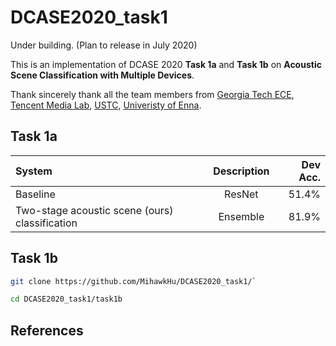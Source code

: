 # DCASE2020_task1


Under building. (Plan to release in July 2020)

This is an implementation of DCASE 2020 **Task 1a** and **Task 1b** on **Acoustic Scene Classification with Multiple Devices**. 

Thank sincerely thank all the team members from [Georgia Tech ECE](https://chl.ece.gatech.edu/), [Tencent Media Lab](https://avlab.qq.com/#/index), [USTC](http://staff.ustc.edu.cn/~jundu/), [Univeristy of Enna](https://www.unikore.it/index.php/it/ingegneria-informatica-persone/docenti-del-corso/itemlist/category/1589-siniscalchi).

## Task 1a


| System      | Description | Dev Acc.     |
| :---        |    :----:   |          ---: |
| Baseline      |  ResNet     | 51.4%   |
|   Two-stage acoustic scene (ours) classification | Ensemble        | 81.9%      | 

## Task 1b

```bash
git clone https://github.com/MihawkHu/DCASE2020_task1/`

cd DCASE2020_task1/task1b
```

## References
